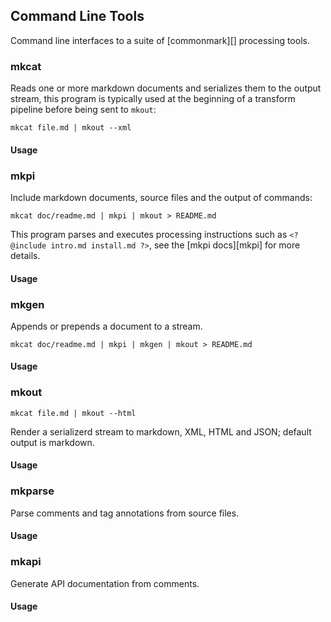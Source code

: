 ## Command Line Tools

Command line interfaces to a suite of [commonmark][] processing tools.


### mkcat

Reads one or more markdown documents and serializes them to the output stream, this program is typically used at the beginning of a transform pipeline before being sent to `mkout`:

```shell
mkcat file.md | mkout --xml
```

#### Usage

<?@exec {} mkcat -h ?>

### mkpi

Include markdown documents, source files and the output of commands:

```shell
mkcat doc/readme.md | mkpi | mkout > README.md
```

This program parses and executes processing instructions such as `<? @include intro.md install.md ?>`, see the [mkpi docs][mkpi] for more details.

#### Usage

<?@exec {} mkpi -h ?>

### mkgen

Appends or prepends a document to a stream.

```shell
mkcat doc/readme.md | mkpi | mkgen | mkout > README.md
```

#### Usage

<?@exec {} mkgen -h ?>

### mkout

```shell
mkcat file.md | mkout --html
```

Render a serializerd stream to markdown, XML, HTML and JSON; default output is markdown.

#### Usage

<?@exec {} mkout -h ?>

### mkparse

Parse comments and tag annotations from source files.

#### Usage

<?@exec {} mkparse -h ?>

### mkapi

Generate API documentation from comments.

#### Usage

<?@exec {} mkapi -h ?>

